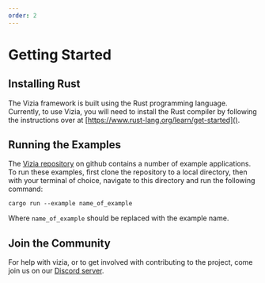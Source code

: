 ```yaml
---
order: 2
---
```


# Getting Started

## Installing Rust

The Vizia framework is built using the Rust programming language. Currently, to use Vizia, you will need to install the Rust compiler by following the instructions over at [https://www.rust-lang.org/learn/get-started]().

## Running the Examples

The [Vizia repository](https://github.com/vizia/vizia) on github contains a number of example applications. To run these examples, first clone the repository to a local directory, then with your terminal of choice, navigate to this directory and run the following command:

```
cargo run --example name_of_example
```

Where `name_of_example` should be replaced with the example name.

## Join the Community

For help with vizia, or to get involved with contributing to the project, come join us on our [Discord server](https://discord.gg/aNkTPsRm2w).
